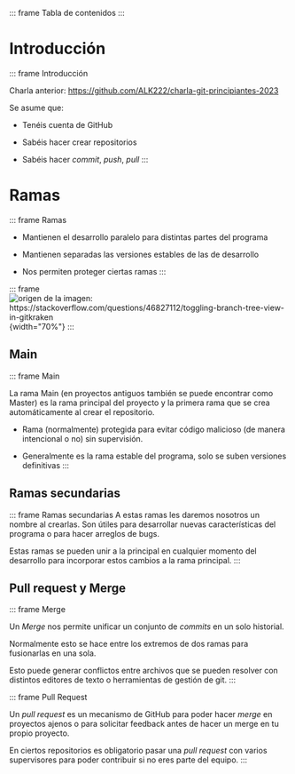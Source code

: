 ::: frame
Tabla de contenidos
:::

# Introducción

::: frame
Introducción

Charla anterior:
<https://github.com/ALK222/charla-git-principiantes-2023>

Se asume que:

-   Tenéis cuenta de GitHub

-   Sabéis hacer crear repositorios

-   Sabéis hacer *commit*, *push*, *pull*
:::

# Ramas

::: frame
Ramas

-   Mantienen el desarrollo paralelo para distintas partes del programa

-   Mantienen separadas las versiones estables de las de desarrollo

-   Nos permiten proteger ciertas ramas
:::

::: frame
![origen de la imagen:
<https://stackoverflow.com/questions/46827112/toggling-branch-tree-view-in-gitkraken>](Images/ejemplo-ramas.png){width="70%"}
:::

## Main

::: frame
Main

La rama Main (en proyectos antiguos también se puede encontrar como
Master) es la rama principal del proyecto y la primera rama que se crea
automáticamente al crear el repositorio.

-   Rama (normalmente) protegida para evitar código malicioso (de manera
    intencional o no) sin supervisión.

-   Generalmente es la rama estable del programa, solo se suben
    versiones definitivas
:::

## Ramas secundarias

::: frame
Ramas secundarias A estas ramas les daremos nosotros un nombre al
crearlas. Son útiles para desarrollar nuevas características del
programa o para hacer arreglos de bugs.

Estas ramas se pueden unir a la principal en cualquier momento del
desarrollo para incorporar estos cambios a la rama principal.
:::

## Pull request y Merge

::: frame
Merge

Un *Merge* nos permite unificar un conjunto de *commits* en un solo
historial.

Normalmente esto se hace entre los extremos de dos ramas para
fusionarlas en una sola.

Esto puede generar conflictos entre archivos que se pueden resolver con
distintos editores de texto o herramientas de gestión de git.
:::

::: frame
Pull Request

Un *pull request* es un mecanismo de GitHub para poder hacer *merge* en
proyectos ajenos o para solicitar feedback antes de hacer un merge en tu
propio proyecto.

En ciertos repositorios es obligatorio pasar una *pull request* con
varios supervisores para poder contribuir si no eres parte del equipo.
:::
